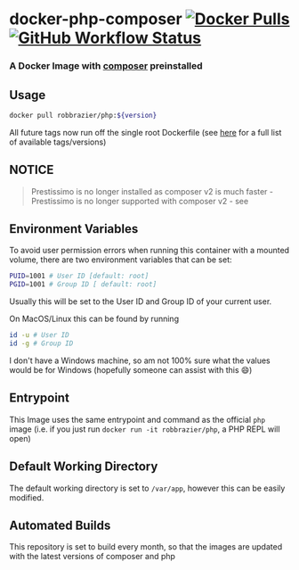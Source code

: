 # docker-php-composer [![Docker Pulls](https://img.shields.io/docker/pulls/robbrazier/php.svg?style=flat-square)](https://hub.docker.com/r/robbrazier/php/) [![GitHub Workflow Status](https://img.shields.io/github/workflow/status/RobBrazier/docker-php-composer/Build%20and%20Test?style=flat-square)](https://github.com/RobBrazier/docker-php-composer/actions)
### A Docker Image with [composer](https://getcomposer.org/) preinstalled

## Usage
```bash
docker pull robbrazier/php:${version}
```
All future tags now run off the single root Dockerfile (see [here](https://hub.docker.com/r/robbrazier/php/tags/) for a full list of available tags/versions)

## NOTICE
> Prestissimo is no longer installed as composer v2 is much faster - Prestissimo is no longer supported with composer v2 - see [](https://github.com/hirak/prestissimo) 

## Environment Variables
To avoid user permission errors when running this container with a mounted volume, there are two environment variables that can be set:
```bash
PUID=1001 # User ID [default: root]
PGID=1001 # Group ID [ default: root]
```

Usually this will be set to the User ID and Group ID of your current user.

On MacOS/Linux this can be found by running
```bash
id -u # User ID
id -g # Group ID
```
I don't have a Windows machine, so am not 100% sure what the values would be for Windows (hopefully someone can assist with this :smile:)

## Entrypoint
This Image uses the same entrypoint and command as the official `php` image (i.e. if you just run `docker run -it robbrazier/php`, a PHP REPL will open)

## Default Working Directory
The default working directory is set to `/var/app`, however this can be easily modified.

## Automated Builds
This repository is set to build every month, so that the images are updated with the latest versions of composer and php
